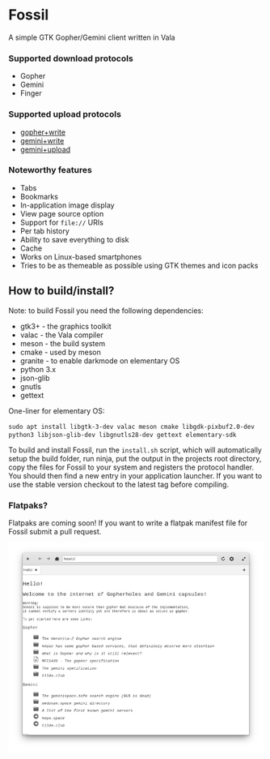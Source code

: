 # Fossil

A simple GTK Gopher/Gemini client written in Vala

### Supported download protocols

- Gopher
- Gemini
- Finger

### Supported upload protocols

- [gopher+write](https://alexschroeder.ch/wiki/2017-12-30_Gopher_Wiki)
- [gemini+write](https://alexschroeder.ch/wiki/2020-06-04_Gemini_Upload)
- [gemini+upload](https://alexschroeder.ch/wiki/Baschdels_spin_on_Gemini_uploading)

### Noteworthy features

- Tabs
- Bookmarks
- In-application image display
- View page source option
- Support for `file://` URIs
- Per tab history
- Ability to save everything to disk
- Cache
- Works on Linux-based smartphones
- Tries to be as themeable as possible using GTK themes and icon packs

## How to build/install?

Note: to build Fossil you need the following dependencies:

- gtk3+ - the graphics toolkit
- valac - the Vala compiler
- meson - the build system
- cmake - used by meson
- granite - to enable darkmode on elementary OS
- python 3.x
- json-glib
- gnutls
- gettext

One-liner for elementary OS:

```
sudo apt install libgtk-3-dev valac meson cmake libgdk-pixbuf2.0-dev python3 libjson-glib-dev libgnutls28-dev gettext elementary-sdk
```

To build and install Fossil, run the `install.sh` script, which will automatically setup the build folder, run ninja, put the output in the projects root directory, copy the files for Fossil to your system and registers the protocol handler. You should then find a new entry in your application launcher. If you want to use the stable version checkout to the latest tag before compiling.

### Flatpaks?

Flatpaks are coming soon! If you want to write a flatpak manifest file for Fossil submit a pull request.

![Screenshot](screenshot.png)
